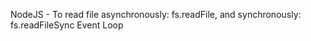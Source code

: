 NodeJS - 
To read file asynchronously: fs.readFile, and synchronously:  fs.readFileSync
Event Loop


